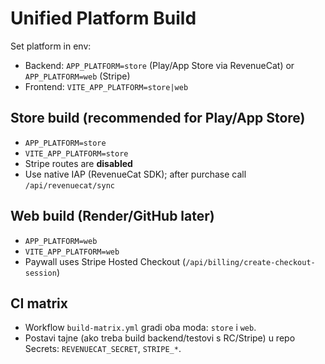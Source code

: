 # Unified Platform Build

Set platform in env:
- Backend: `APP_PLATFORM=store` (Play/App Store via RevenueCat) or `APP_PLATFORM=web` (Stripe)
- Frontend: `VITE_APP_PLATFORM=store|web`

## Store build (recommended for Play/App Store)
- `APP_PLATFORM=store`
- `VITE_APP_PLATFORM=store`
- Stripe routes are **disabled**
- Use native IAP (RevenueCat SDK); after purchase call `/api/revenuecat/sync`

## Web build (Render/GitHub later)
- `APP_PLATFORM=web`
- `VITE_APP_PLATFORM=web`
- Paywall uses Stripe Hosted Checkout (`/api/billing/create-checkout-session`)


## CI matrix
- Workflow `build-matrix.yml` gradi oba moda: `store` i `web`.
- Postavi tajne (ako treba build backend/testovi s RC/Stripe) u repo Secrets: `REVENUECAT_SECRET`, `STRIPE_*`.
